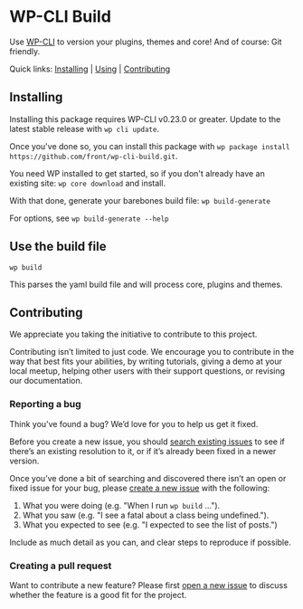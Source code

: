 WP-CLI Build
==================

Use [WP-CLI](http://wp-cli.org/) to version your plugins, themes and core! And of course: Git friendly.

Quick links: [Installing](#installing) | [Using](#using) | [Contributing](#contributing)

## Installing
Installing this package requires WP-CLI v0.23.0 or greater. Update to the latest stable release with `wp cli update`.

Once you've done so, you can install this package with `wp package install https://github.com/front/wp-cli-build.git`.

You need WP installed to get started, so if you don't already have an existing site:
`wp core download` and install. 

With that done, generate your barebones build file:
`wp build-generate`

For options, see `wp build-generate --help`

## Use the build file

`wp build`

This parses the yaml build file and will process core, plugins and themes.


## Contributing

We appreciate you taking the initiative to contribute to this project.

Contributing isn’t limited to just code. We encourage you to contribute in the way that best fits your abilities, by writing tutorials, giving a demo at your local meetup, helping other users with their support questions, or revising our documentation.

### Reporting a bug

Think you’ve found a bug? We’d love for you to help us get it fixed.

Before you create a new issue, you should [search existing issues](https://github.com/front/wp-cli-build/issues?q=label%3Abug%20) to see if there’s an existing resolution to it, or if it’s already been fixed in a newer version.

Once you’ve done a bit of searching and discovered there isn’t an open or fixed issue for your bug, please [create a new issue](https://github.com/front/wp-cli-build/issues/new) with the following:

1. What you were doing (e.g. "When I run `wp build` ...").
2. What you saw (e.g. "I see a fatal about a class being undefined.").
3. What you expected to see (e.g. "I expected to see the list of posts.")

Include as much detail as you can, and clear steps to reproduce if possible.

### Creating a pull request

Want to contribute a new feature? Please first [open a new issue](https://github.com/front/wp-cli-build/issues/new) to discuss whether the feature is a good fit for the project.

